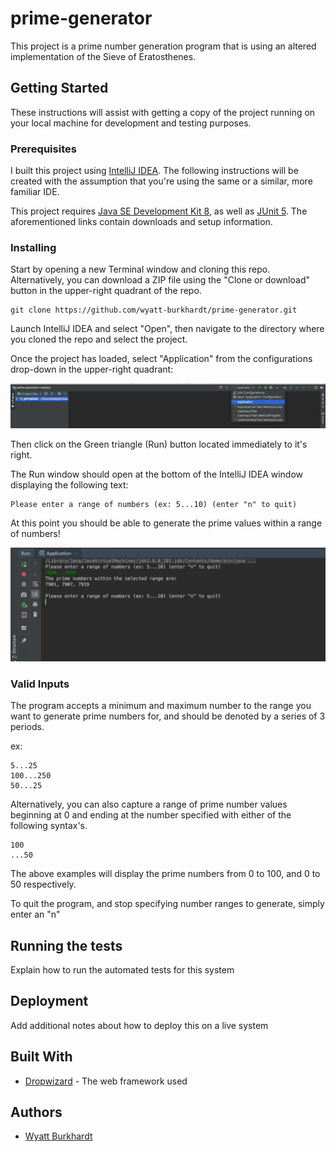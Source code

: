 # prime-generator

This project is a prime number generation program that is using an altered implementation of the Sieve of Eratosthenes.

## Getting Started

These instructions will assist with getting a copy of the project running on your local machine for development and testing purposes.

### Prerequisites
I built this project using [IntelliJ IDEA](https://www.jetbrains.com/idea/download/). The following instructions will be created with the assumption that you're using the same or a similar, more familiar IDE.

This project requires [Java SE Development Kit 8](https://www.oracle.com/technetwork/java/javase/downloads/jdk8-downloads-2133151.html), as well as [JUnit 5](https://junit.org/junit5/docs/current/user-guide/).
The aforementioned links contain downloads and setup information.

### Installing

Start by opening a new Terminal window and cloning this repo.  Alternatively, you can download a ZIP file using the "Clone or download" button in the upper-right quadrant of the repo.

```
git clone https://github.com/wyatt-burkhardt/prime-generator.git
```
Launch IntelliJ IDEA and select "Open", then navigate to the directory where you cloned the repo and select the project.


Once the project has loaded, select "Application" from the configurations drop-down in the upper-right quadrant:

![Select Application](/img/select-Application.png)

Then click on the Green triangle (Run) button located immediately to it's right.

The Run window should open at the bottom of the IntelliJ IDEA window displaying the following text:

```
Please enter a range of numbers (ex: 5...10) (enter "n" to quit)
```

At this point you should be able to generate the prime values within a range of numbers!

![Working Prime Generator](/img/generator-in-action.png)

### Valid Inputs
The program accepts a minimum and maximum number to the range you want to generate prime numbers for, and should be denoted by a series of 3 periods.

ex: 
```
5...25
100...250
50...25
```

Alternatively, you can also capture a range of prime number values beginning at 0 and ending at the number specified with either of the following syntax's.

```
100 
...50
```
The above examples will display the prime numbers from 0 to 100, and 0 to 50 respectively.

To quit the program, and stop specifying number ranges to generate, simply enter an "n"
## Running the tests

Explain how to run the automated tests for this system


## Deployment

Add additional notes about how to deploy this on a live system

## Built With

* [Dropwizard](http://www.dropwizard.io/1.0.2/docs/) - The web framework used


## Authors

* [Wyatt Burkhardt](https://github.com/wyatt-burkhardt)


